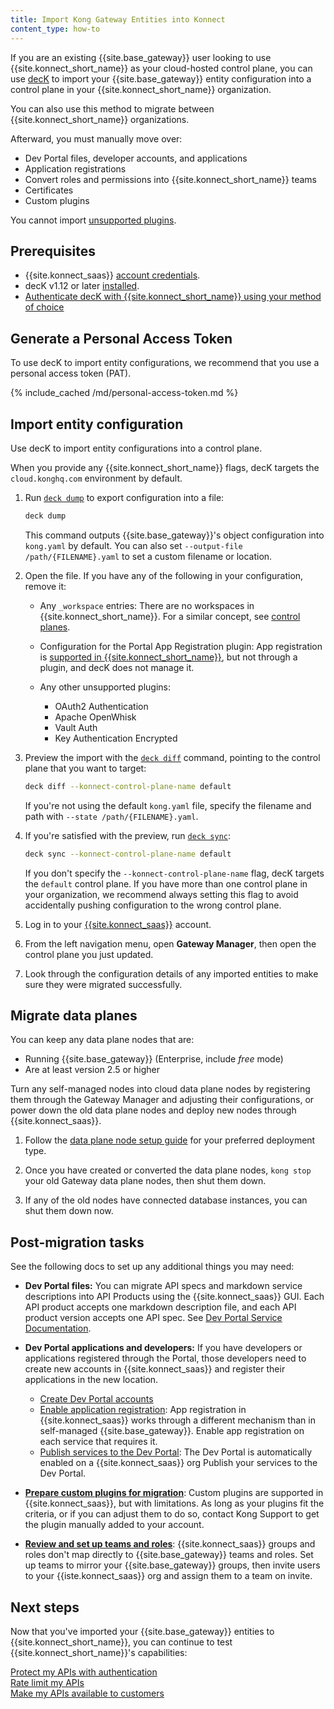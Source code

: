 ```yaml
---
title: Import Kong Gateway Entities into Konnect
content_type: how-to
---
```


If you are an existing {{site.base_gateway}} user looking to use {{site.konnect_short_name}}
as your cloud-hosted control plane, you can use [decK](/deck/) to import your
{{site.base_gateway}} entity configuration into a control plane in your
{{site.konnect_short_name}} organization.

You can also use this method to migrate between {{site.konnect_short_name}} organizations.

Afterward, you must manually move over:
* Dev Portal files, developer accounts, and applications
* Application registrations
* Convert roles and permissions into {{site.konnect_short_name}} teams
* Certificates
* Custom plugins

You cannot import [unsupported plugins](/konnect/servicehub/plugins/#plugin-limitations).

## Prerequisites
* {{site.konnect_saas}} [account credentials](/konnect/getting-started/access-account/).
* decK v1.12 or later [installed](/deck/latest/installation/).
* [Authenticate decK with {{site.konnect_short_name}} using your method of choice](/deck/latest/guides/konnect/#authenticate-with-konnect)<!--maybe we do one of those expandable prereqs, like in KIC, that displays in page how to authenticate?-->

## Generate a Personal Access Token

To use decK to import entity configurations, we recommend that you use a personal access token (PAT).

{% include_cached /md/personal-access-token.md %}

<!--Question: Is this section still accurate? Is PAT still the recommended method or can they use whatever from that decK auth page linked above in the prereqs-->

## Import entity configuration

Use decK to import entity configurations into a control plane.

When you provide any {{site.konnect_short_name}} flags, decK targets the `cloud.konghq.com` environment by default.

1. Run [`deck dump`](/deck/latest/reference/deck_dump/) to export configuration into a file:

    ```sh
    deck dump
    ```

    This command outputs {{site.base_gateway}}'s object configuration into
    `kong.yaml` by default. You can also set `--output-file /path/{FILENAME}.yaml`
    to set a custom filename or location.

1. Open the file. If you have any of the following in your configuration, remove it:

    * Any `_workspace` entries: There are no workspaces in {{site.konnect_short_name}}. For a similar
    concept, see [control planes](/konnect/gateway-manager/control-plane-groups/).

    * Configuration for the Portal App Registration plugin: App registration is
    [supported in {{site.konnect_short_name}}](/konnect/dev-portal/applications/application-overview/),
    but not through a plugin, and decK does not manage it.

    * Any other unsupported plugins:
        * OAuth2 Authentication
        * Apache OpenWhisk
        * Vault Auth
        * Key Authentication Encrypted

1. Preview the import with the [`deck diff`](/deck/latest/reference/deck_diff/)
command, pointing to the control plane that you want to target:

    ```sh
    deck diff --konnect-control-plane-name default
    ```

    If you're not using the default `kong.yaml` file, specify the filename and
    path with `--state /path/{FILENAME}.yaml`.

1. If you're satisfied with the preview, run [`deck sync`](/deck/latest/reference/deck_sync/):

    ```sh
    deck sync --konnect-control-plane-name default
    ```

    If you don't specify the `--konnect-control-plane-name` flag, decK targets the
    `default` control plane. If you have more than one control plane in your
    organization, we recommend always setting this flag to avoid accidentally
    pushing configuration to the wrong control plane.

1. Log in to your [{{site.konnect_saas}}](http://cloud.konghq.com/login) account.

1. From the left navigation menu, open **Gateway Manager**, then open the control plane
you just updated.

1. Look through the configuration details of any imported entities to make sure
they were migrated successfully.

## Migrate data planes

You can keep any data plane nodes that are:
* Running {{site.base_gateway}} (Enterprise, include _free_ mode)
* Are at least version 2.5 or higher

Turn any self-managed nodes into cloud data plane nodes by registering them
through the Gateway Manager and adjusting their configurations, or power down
the old data plane nodes and deploy new nodes through {{site.konnect_saas}}.

1. Follow the [data plane node setup guide](/konnect/gateway-manager/#data-plane-nodes) for
your preferred deployment type.

2. Once you have created or converted the data plane nodes, `kong stop` your
old Gateway data plane nodes, then shut them down.

3. If any of the old nodes have connected database instances,
you can shut them down now.

## Post-migration tasks

See the following docs to set up any additional things you may need:

* **Dev Portal files:** You can migrate API specs and markdown service descriptions
into API Products using the {{site.konnect_saas}} GUI. Each API product accepts
one markdown description file, and each API product version accepts one API spec.
See [Dev Portal Service Documentation](/konnect/api-products/service-documentation/).

* **Dev Portal applications and developers:** If you have developers or
applications registered through the Portal, those developers need to create new
accounts in {{site.konnect_saas}} and register their applications in the new
location.
    * [Create Dev Portal accounts](/konnect/dev-portal/dev-reg/)
    * [Enable application registration](/konnect/dev-portal/applications/enable-app-reg/):
    App registration in {{site.konnect_saas}} works through a different
    mechanism than in self-managed {{site.base_gateway}}. Enable app
    registration on each service that requires it.
    * [Publish services to the Dev Portal](/konnect/api-products/service-documentation/#publishing):
    The Dev Portal is automatically enabled on a {{site.konnect_saas}} org Publish your services to the Dev Portal.
* [**Prepare custom plugins for migration**](/konnect/gateway-manager/plugins/#custom-plugins):
Custom plugins are supported in {{site.konnect_saas}}, but with limitations. As
long as your plugins fit the criteria, or if you can adjust them to do so,
contact Kong Support to get the plugin manually added to your account.
* [**Review and set up teams and roles**](/konnect/org-management/teams-and-roles/):
{{site.konnect_saas}} groups and roles don't map directly to
{{site.base_gateway}} teams and roles. Set up teams to mirror your
{{site.base_gateway}} groups, then invite users to your {{iste.konnect_saas}}
org and assign them to a team on invite.

## Next steps

Now that you've imported your {{site.base_gateway}} entities to {{site.konnect_short_name}}, you can continue to test {{site.konnect_short_name}}'s capabilities:

<div class="docs-grid-install max-2">

  <a href="/hub/kong-inc/key-auth/how-to/basic-example/" class="docs-grid-install-block no-description">
    <img class="install-icon no-image-expand" src="/assets/images/icons/documentation/icn-flag.svg" alt="">
    <div class="install-text">Protect my APIs with authentication</div>
  </a>

  <a href="/hub/kong-inc/rate-limiting/" class="docs-grid-install-block no-description">
    <img class="install-icon no-image-expand" src="/assets/images/icons/documentation/icn-flag.svg" alt="">
    <div class="install-text">Rate limit my APIs</div>
  </a>

  <a href="/konnect/dev-portal/applications/enable-app-reg/" class="docs-grid-install-block no-description">
    <img class="install-icon no-image-expand" src="/assets/images/icons/documentation/icn-flag.svg" alt="">
    <div class="install-text">Make my APIs available to customers</div>
  </a>

</div>
